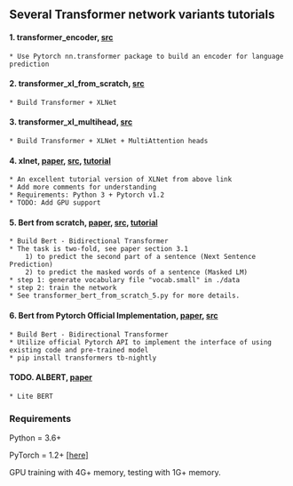 ## Several Transformer network variants tutorials

#### 1. transformer_encoder, [src](https://pytorch.org/tutorials/beginner/transformer_tutorial.html)
    * Use Pytorch nn.transformer package to build an encoder for language prediction
   
#### 2. transformer_xl_from_scratch, [src](https://mlexplained.com/2019/07/04/building-the-transformer-xl-from-scratch/)
    * Build Transformer + XLNet
    
#### 3. transformer_xl_multihead, [src](https://mlexplained.com/2019/07/04/building-the-transformer-xl-from-scratch/)
    * Build Transformer + XLNet + MultiAttention heads

#### 4. xlnet, [paper](https://arxiv.org/pdf/1906.08237.pdf), [src](https://github.com/graykode/xlnet-Pytorch), [tutorial](https://towardsdatascience.com/what-is-xlnet-and-why-it-outperforms-bert-8d8fce710335)
    * An excellent tutorial version of XLNet from above link
    * Add more comments for understanding
    * Requirements: Python 3 + Pytorch v1.2 
    * TODO: Add GPU support

#### 5. Bert from scratch, [paper](https://arxiv.org/abs/1810.04805), [src](https://github.com/codertimo/BERT-pytorch/tree/master/bert_pytorch/model), [tutorial](https://towardsdatascience.com/bert-explained-state-of-the-art-language-model-for-nlp-f8b21a9b6270)
    * Build Bert - Bidirectional Transformer
    * The task is two-fold, see paper section 3.1
        1) to predict the second part of a sentence (Next Sentence Prediction)
        2) to predict the masked words of a sentence (Masked LM)
    * step 1: generate vocabulary file "vocab.small" in ./data
    * step 2: train the network
    * See transformer_bert_from_scratch_5.py for more details.

#### 6. Bert from Pytorch Official Implementation, [paper](https://arxiv.org/abs/1810.04805), [src](https://github.com/huggingface/transformers)
    * Build Bert - Bidirectional Transformer
    * Utilize official Pytorch API to implement the interface of using existing code and pre-trained model
    * pip install transformers tb-nightly 


#### TODO. ALBERT, [paper](https://arxiv.org/abs/1909.11942v1)
    * Lite BERT



### Requirements
Python = 3.6+
 
PyTorch = 1.2+ [[here]](https://pytorch.org/)

GPU training with 4G+ memory, testing with 1G+ memory.
